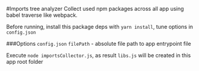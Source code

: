 #Imports tree analyzer 
Collect used npm packages across all app using babel traverse like webpack.

Before running, install this package deps with `yarn install`, tune options in `config.json`

###Options `config.json`
`filePath` - absolute file path to app entrypoint file

Execute `node importsCollector.js`, as result `libs.js` will be created in this app root folder
